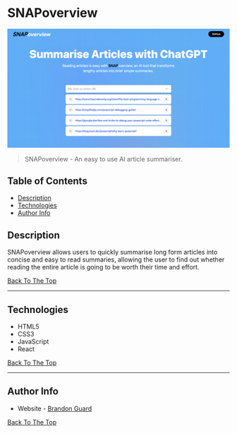 # SNAPoverview

![Project Image](snap-overview-img-1.png)

> SNAPoverview - An easy to use AI article summariser.

## Table of Contents

- [Description](#description)
- [Technologies](#technologies)
- [Author Info](#author-info)

## Description

SNAPoverview allows users to quickly summarise long form articles into concise and easy to read summaries, allowing the user to find out whether reading the entire article is going to be worth their time and effort.

[Back To The Top](#snapoverview)

---

## Technologies

- HTML5
- CSS3
- JavaScript
- React

[Back To The Top](#technologies)

---

## Author Info

- Website - [Brandon Guard](https://www.brandon-guard.com)

[Back To The Top](#snapoverview)
